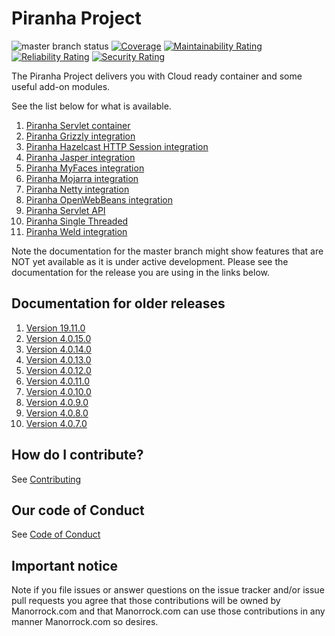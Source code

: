 
# Piranha Project

![master branch status](https://github.com/piranhacloud/piranha/workflows/master/badge.svg)
[![Coverage](https://sonarcloud.io/api/project_badges/measure?project=manorrock_piranha&metric=coverage)](https://sonarcloud.io/dashboard?id=manorrock_piranha)
[![Maintainability Rating](https://sonarcloud.io/api/project_badges/measure?project=manorrock_piranha&metric=sqale_rating)](https://sonarcloud.io/dashboard?id=manorrock_piranha)
[![Reliability Rating](https://sonarcloud.io/api/project_badges/measure?project=manorrock_piranha&metric=reliability_rating)](https://sonarcloud.io/dashboard?id=manorrock_piranha)
[![Security Rating](https://sonarcloud.io/api/project_badges/measure?project=manorrock_piranha&metric=security_rating)](https://sonarcloud.io/dashboard?id=manorrock_piranha)

The Piranha Project delivers you with Cloud ready container and
some useful add-on modules.

See the list below for what is available.

1. [Piranha Servlet container](piranha/README.md)
1. [Piranha Grizzly integration](http/grizzly/README.md)
1. [Piranha Hazelcast HTTP Session integration](piranha-session-hazelcast/README.md)
1. [Piranha Jasper integration](pages/jasper/README.md)
1. [Piranha MyFaces integration](faces/myfaces/README.md)
1. [Piranha Mojarra integration](faces/mojarra/README.md)
1. [Piranha Netty integration](http/netty/README.md)
1. [Piranha OpenWebBeans integration](cdi/openwebbeans/README.md)
1. [Piranha Servlet API](piranha-servlet-api/README.md)
1. [Piranha Single Threaded](http/singlethread/README.md)
1. [Piranha Weld integration](cdi/weld/README.md)

Note the documentation for the master branch might show features that are NOT 
yet available as it is under active development. Please see the documentation
for the release you are using in the links below.

## Documentation for older releases

1. [Version 19.11.0](https://github.com/piranhacloud/piranha/tree/v19.11.0)
1. [Version 4.0.15.0](https://github.com/piranhacloud/piranha/tree/v4.0.15.0)
1. [Version 4.0.14.0](https://github.com/piranhacloud/piranha/tree/v4.0.14.0)
1. [Version 4.0.13.0](https://github.com/piranhacloud/piranha/tree/v4.0.13.0)
1. [Version 4.0.12.0](https://github.com/piranhacloud/piranha/tree/v4.0.12.0)
1. [Version 4.0.11.0](https://github.com/piranhacloud/piranha/tree/v4.0.11.0)
1. [Version 4.0.10.0](https://github.com/piranhacloud/piranha/tree/v4.0.10.0)
1. [Version 4.0.9.0](https://github.com/piranhacloud/piranha/tree/v4.0.9.0)
1. [Version 4.0.8.0](https://github.com/piranhacloud/piranha/tree/v4.0.8.0)
1. [Version 4.0.7.0](https://github.com/piranhacloud/piranha/tree/v4.0.7.0)

## How do I contribute?

See [Contributing](CONTRIBUTING.md)

## Our code of Conduct

See [Code of Conduct](CODE_OF_CONDUCT.md)

## Important notice

Note if you file issues or answer questions on the issue tracker and/or issue 
pull requests you agree that those contributions will be owned by Manorrock.com
and that Manorrock.com can use those contributions in any manner Manorrock.com
so desires.
